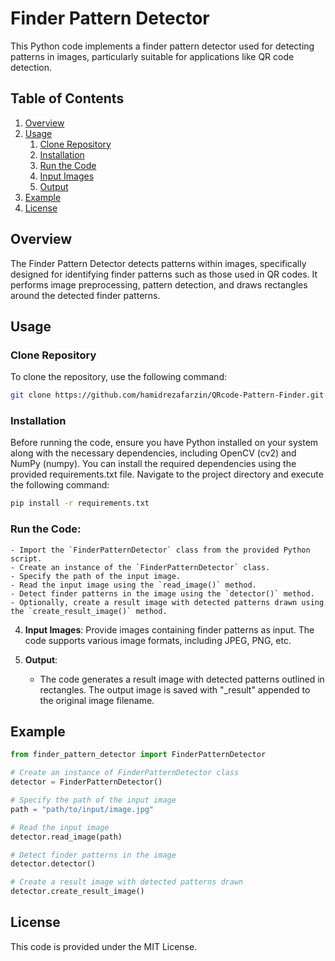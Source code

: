 # Finder Pattern Detector

This Python code implements a finder pattern detector used for detecting patterns in images, particularly suitable for applications like QR code detection.

## Table of Contents

1. [Overview](#overview)
2. [Usage](#usage)
    1. [Clone Repository](#clone-repository)
    2. [Installation](#installation)
    3. [Run the Code](#run-the-code)
    4. [Input Images](#input-images)
    5. [Output](#output)
3. [Example](#example)
4. [License](#license)

## Overview

The Finder Pattern Detector detects patterns within images, specifically designed for identifying finder patterns such as those used in QR codes. It performs image preprocessing, pattern detection, and draws rectangles around the detected finder patterns.

## Usage

### Clone Repository

To clone the repository, use the following command:

```bash
git clone https://github.com/hamidrezafarzin/QRcode-Pattern-Finder.git
```

### Installation

Before running the code, ensure you have Python installed on your system along with the necessary dependencies, including OpenCV (cv2) and NumPy (numpy). You can install the required dependencies using the provided requirements.txt file. Navigate to the project directory and execute the following command:
```bash 
pip install -r requirements.txt
```

### Run the Code:
    - Import the `FinderPatternDetector` class from the provided Python script.
    - Create an instance of the `FinderPatternDetector` class.
    - Specify the path of the input image.
    - Read the input image using the `read_image()` method.
    - Detect finder patterns in the image using the `detector()` method.
    - Optionally, create a result image with detected patterns drawn using the `create_result_image()` method.

4. **Input Images**: Provide images containing finder patterns as input. The code supports various image formats, including JPEG, PNG, etc.

5. **Output**:
    - The code generates a result image with detected patterns outlined in rectangles. The output image is saved with "_result" appended to the original image filename.

## Example

```python
from finder_pattern_detector import FinderPatternDetector

# Create an instance of FinderPatternDetector class
detector = FinderPatternDetector()

# Specify the path of the input image
path = "path/to/input/image.jpg"

# Read the input image
detector.read_image(path)

# Detect finder patterns in the image
detector.detector()

# Create a result image with detected patterns drawn
detector.create_result_image()
```

## License
This code is provided under the MIT License.
